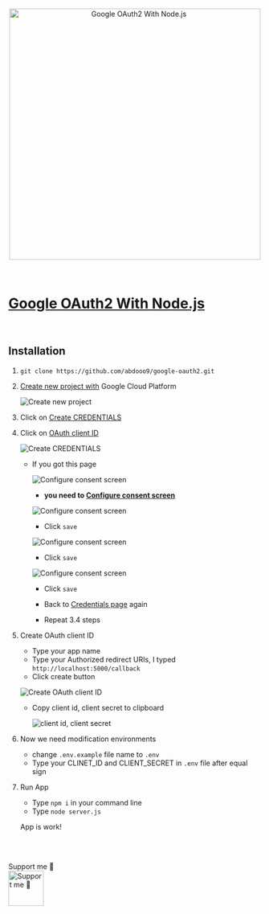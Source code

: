 <div align="center">
	<br />
	<p>
		<a href="https://github.com/abdooo9/google-oauth2"><img src="https://miro.medium.com/max/1200/1*5XrmcupeUuAUvbGMqGxxDw.png" width="500" alt="Google OAuth2 With Node.js" /></a>
	</p>
	<br/>

</div>

# [Google OAuth2 With Node.js](https://github.com/abdooo9/google-oauth2)

<br/>

## Installation

1. ``
git clone https://github.com/abdooo9/google-oauth2.git
``
2. [Create new project with](https://console.cloud.google.com/projectcreate) Google Cloud Platform

    ![Create new project](https://image.prntscr.com/image/4mgh0WtoRVCrY4N3bi1WMg.png)

3. Click on [Create CREDENTIALS](https://console.cloud.google.com/apis/credentials) 
4. Click on [OAuth client ID](https://console.cloud.google.com/apis/credentials/oauthclient)  

    ![Create CREDENTIALS](https://image.prntscr.com/image/0NvZuZnmRvCeAg8d2P9_xw.png)

    - If you got this page

        ![Configure consent screen](https://image.prntscr.com/image/8hu_dv5RQ9Sojr7zYfV8_Q.png)
        - **you need to [Configure consent screen](https://console.cloud.google.com/apis/credentials/consent)**

        ![Configure consent screen](https://image.prntscr.com/image/ad7WbPg7SAyll1IgnvWyOg.png)
        - Click `save`

        ![Configure consent screen](https://image.prntscr.com/image/dDYktdjxTQqnzOzgY_SPDw.png)
        - Click `save`

        ![Configure consent screen](https://image.prntscr.com/image/jtqBBBSsSsKwCAWdY-kmRA.png)
        - Click `save`

        - Back to [Credentials page](https://console.cloud.google.com/apis/credentials) again

        - Repeat 3.4 steps

5.  Create OAuth client ID 

    - Type your app name
    - Type your Authorized redirect URIs, I typed `http://localhost:5000/callback`
    - Click create button

    ![Create OAuth client ID](https://image.prntscr.com/image/vZrW3u9CTYO5D7Yh6XJK8g.png)

    - Copy client id, client secret to clipboard

        ![client id, client secret](https://image.prntscr.com/image/2WeIrA2eTXWu7cukoNmw-A.png)

6. Now we need modification environments

    - change `.env.example` file name to `.env`
    - Type your CLINET_ID and CLIENT_SECRET in `.env` file after equal sign

7. Run App
    - Type `npm i` in your command line 
    - Type `node server.js`

    App is work!

<br>

<div>
	<br />
	<p> Support me 🌹
	<br />
		<a href="https://paypal.me/abd0009"><img src="https://cdn-icons-png.flaticon.com/512/888/888870.png" width="70" alt="Support me 🌹" /></a>
	</p>
	<br/>

</div>
